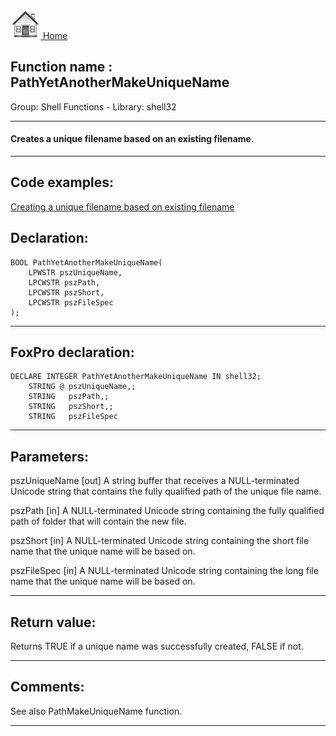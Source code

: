 [<img src="../../images/home.png"> Home ](https://github.com/VFPX/Win32API)  

## Function name : PathYetAnotherMakeUniqueName
Group: Shell Functions - Library: shell32    
***  


#### Creates a unique filename based on an existing filename.
***  


## Code examples:
[Creating a unique filename based on existing filename](../../samples/sample_014.md)  

## Declaration:
```foxpro  
BOOL PathYetAnotherMakeUniqueName(
	LPWSTR pszUniqueName,
	LPCWSTR pszPath,
	LPCWSTR pszShort,
	LPCWSTR pszFileSpec
);  
```  
***  


## FoxPro declaration:
```foxpro  
DECLARE INTEGER PathYetAnotherMakeUniqueName IN shell32;
	STRING @ pszUniqueName,;
	STRING   pszPath,;
	STRING   pszShort,;
	STRING   pszFileSpec  
```  
***  


## Parameters:
pszUniqueName
[out] A string buffer that receives a NULL-terminated Unicode string that contains the fully qualified path of the unique file name.

pszPath
[in] A NULL-terminated Unicode string containing the fully qualified path of folder that will contain the new file.

pszShort
[in] A NULL-terminated Unicode string containing the short file name that the unique name will be based on.

pszFileSpec
[in] A NULL-terminated Unicode string containing the long file name that the unique name will be based on.  
***  


## Return value:
Returns TRUE if a unique name was successfully created, FALSE if not.  
***  


## Comments:
See also PathMakeUniqueName function.  
  
***  

